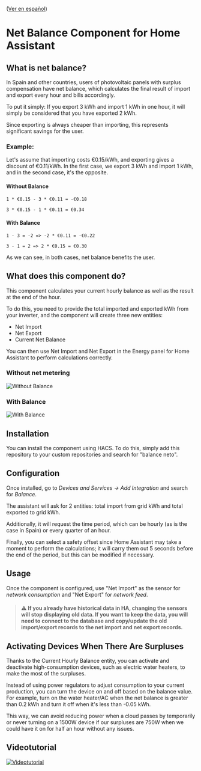 ([Ver en español](README.md))

# Net Balance Component for Home Assistant

## What is net balance?

In Spain and other countries, users of photovoltaic panels with surplus compensation have net balance, which calculates the final result of import and export every hour and bills accordingly.

To put it simply: If you export 3 kWh and import 1 kWh in one hour, it will simply be considered that you have exported 2 kWh.

Since exporting is always cheaper than importing, this represents significant savings for the user.

### Example:

Let's assume that importing costs €0.15/kWh, and exporting gives a discount of €0.11/kWh. In the first case, we export 3 kWh and import 1 kWh, and in the second case, it's the opposite.

#### Without Balance
`1 * €0.15 - 3 * €0.11 = -€0.18`

`3 * €0.15 - 1 * €0.11 = €0.34`

#### With Balance
`1 - 3 = -2 => -2 * €0.11 = -€0.22`

`3 - 1 = 2 => 2 * €0.15 = €0.30`

As we can see, in both cases, net balance benefits the user.

## What does this component do?

This component calculates your current hourly balance as well as the result at the end of the hour.

To do this, you need to provide the total imported and exported kWh from your inverter, and the component will create three new entities:

- Net Import
- Net Export
- Current Net Balance

You can then use Net Import and Net Export in the Energy panel for Home Assistant to perform calculations correctly.

### Without net metering

![Without Balance](img/sin%20balance.png)

### With Balance

![With Balance](img/balance.png)

## Installation

You can install the component using HACS. To do this, simply add this repository to your custom repositories and search for "balance neto".

## Configuration

Once installed, go to _Devices and Services -> Add Integration_ and search for _Balance_.

The assistant will ask for 2 entities: total import from grid kWh and total exported to grid kWh.


Additionally, it will request the time period, which can be hourly (as is the case in Spain) or every quarter of an hour.

Finally, you can select a safety offset since Home Assistant may take a moment to perform the calculations; it will carry them out 5 seconds before the end of the period, but this can be modified if necessary.

## Usage

Once the component is configured, use "Net Import" as the sensor for _network consumption_ and "Net Export" for _network feed_.

>#### :warning: If you already have historical data in HA, changing the sensors will stop displaying old data. If you want to keep the data, you will need to connect to the database and copy/update the old import/export records to the net import and net export records.

## Activating Devices When There Are Surpluses

Thanks to the Current Hourly Balance entity, you can activate and deactivate high-consumption devices, such as electric water heaters, to make the most of the surpluses.

Instead of using power regulators to adjust consumption to your current production, you can turn the device on and off based on the balance value. For example, turn on the water heater/AC when the net balance is greater than 0.2 kWh and turn it off when it's less than -0.05 kWh.

This way, we can avoid reducing power when a cloud passes by temporarily or never turning on a 1500W device if our surpluses are 750W when we could have it on for half an hour without any issues.


## Videotutorial

[![Videotutorial](https://img.youtube.com/vi/tG9T1NYv2Cs/0.jpg)](https://www.youtube.com/watch?v=tG9T1NYv2Cs "Videotutorial")